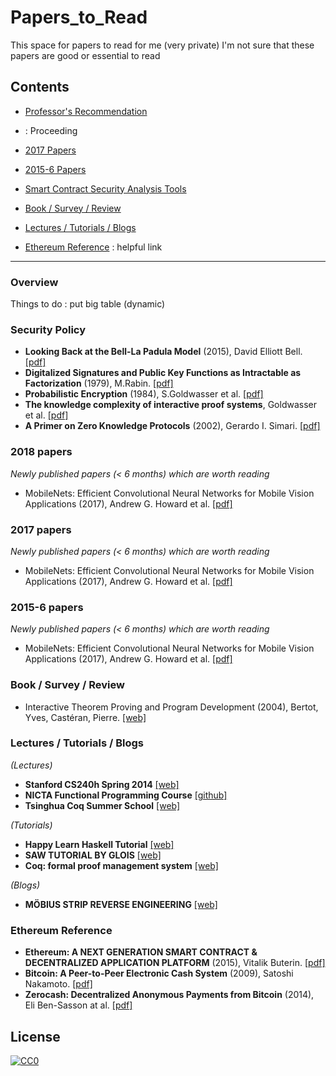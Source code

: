 # Papers_to_Read
This space for papers to read for me (very private)
I'm not sure that these papers are good or essential to read


## Contents

* [Professor's Recommendation](#overview)

* [](#2018-papers) : Proceeding
* [2017 Papers](#2017-papers)
* [2015-6 Papers](#2015-6-papers)
* [Smart Contract Security Analysis Tools](#smart-contract-security-analysis-tools)
* [Book / Survey / Review](#book--survey--review)
* [Lectures / Tutorials / Blogs](#lectures--tutorials--blogs)
* [Ethereum Reference](#ethereum-reference) : helpful link
* * *

### Overview

Things to do : put big table (dynamic)

### Security Policy
- **Looking Back at the Bell-La Padula Model** (2015), David Elliott Bell. [[pdf]](http://www.cs.unc.edu/~anderson/teach/comp790/papers/Bell.pdf)
- **Digitalized Signatures and Public Key Functions as Intractable as Factorization** (1979), M.Rabin. [[pdf]](http://publications.csail.mit.edu/lcs/pubs/pdf/MIT-LCS-TR-212.pdf)
- **Probabilistic Encryption** (1984), S.Goldwasser et al. [[pdf]](http://groups.csail.mit.edu/cis/pubs/shafi/1984-jcss.pdf)
- **The knowledge complexity of interactive proof systems**, Goldwasser et al. [[pdf]](https://people.csail.mit.edu/silvio/Selected%20Scientific%20Papers/Proof%20Systems/The_Knowledge_Complexity_Of_Interactive_Proof_Systems.pdf)
- **A Primer on Zero Knowledge Protocols** (2002), Gerardo I. Simari. [[pdf]](http://www.cs.ox.ac.uk/people/gerardo.simari/personal/publications/zkp-simari2002.pdf)


### 2018 papers
*Newly published papers (< 6 months) which are worth reading*
- MobileNets: Efficient Convolutional Neural Networks for Mobile Vision Applications (2017), Andrew G. Howard et al. [[pdf]](https://arxiv.org/pdf/1704.04861.pdf)

### 2017 papers
*Newly published papers (< 6 months) which are worth reading*
- MobileNets: Efficient Convolutional Neural Networks for Mobile Vision Applications (2017), Andrew G. Howard et al. [[pdf]](https://arxiv.org/pdf/1704.04861.pdf)

### 2015-6 papers
*Newly published papers (< 6 months) which are worth reading*
- MobileNets: Efficient Convolutional Neural Networks for Mobile Vision Applications (2017), Andrew G. Howard et al. [[pdf]](https://arxiv.org/pdf/1704.04861.pdf)


### Book / Survey / Review
- Interactive Theorem Proving and Program Development (2004), Bertot, Yves, Castéran, Pierre. [[web]](http://www.springer.com/gp/book/9783540208549)

### Lectures / Tutorials / Blogs

*(Lectures)*
- **Stanford CS240h Spring 2014** [[web]](http://www.scs.stanford.edu/14sp-cs240h/)
- **NICTA Functional Programming Course** [[github]](https://github.com/data61/fp-course)
- **Tsinghua Coq Summer School** [[web]](http://www.labri.fr/perso/casteran/CoqArt/Tsinghua/index.html)

*(Tutorials)*
- **Happy Learn Haskell Tutorial** [[web]](http://www.happylearnhaskelltutorial.com/contents.html)
- **SAW TUTORIAL BY GLOIS** [[web]](https://saw.galois.com/tutorial.html)
- **Coq: formal proof management system** [[web]](https://coq.inria.fr/)

*(Blogs)*
- **MÖBIUS STRIP REVERSE ENGINEERING** [[web]](http://www.msreverseengineering.com/program-analysis-reading-list/)

### Ethereum Reference
- **Ethereum: A NEXT GENERATION SMART CONTRACT & DECENTRALIZED APPLICATION PLATFORM** (2015),  Vitalik Buterin. [[pdf]](http://www.the-blockchain.com/docs/Ethereum_white_paper-a_next_generation_smart_contract_and_decentralized_application_platform-vitalik-buterin.pdf)
- **Bitcoin: A Peer-to-Peer Electronic Cash System** (2009), Satoshi Nakamoto. [[pdf]](https://bitcoin.org/bitcoin.pdf)
- **Zerocash: Decentralized Anonymous Payments from Bitcoin** (2014), Eli Ben-Sasson at al. [[pdf]](http://zerocash-project.org/media/pdf/zerocash-extended-20140518.pdf)



## License
[![CC0](http://mirrors.creativecommons.org/presskit/buttons/88x31/svg/cc-zero.svg)](https://creativecommons.org/publicdomain/zero/1.0/)
